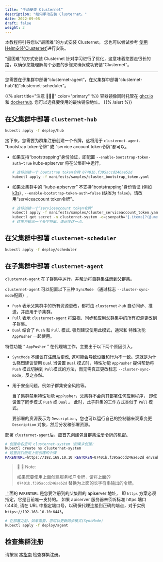 ```yaml
---
title: "手动安装 Clusternet"
description: "如何手动安装 Clusternet。"
date: 2022-09-08
draft: false
weight: 3
---
```



本教程将引导您以“最困难”的方式安装 Clusternet。 您也可以尝试参考 [使用Helm安装'Clusternet'](/docs/getting-started/install-with-helm)进行安装。

“最困难”的方式安装 Clusternet 针对学习进行了优化，这意味着您要走很长的路，以确保您能理解每个必要的步骤来确保成功安装“Clusternet”。

---

您需要在子集群中部署“clusternet-agent”，在父集群中部署“clusternet-hub”和“clusternet-scheduler”。


{{% alert title="注意 🐳🐳🐳" color="primary" %}}
容器镜像同时托管在 [ghcr.io](https://github.com/orgs/clusternet/packages) 和 [dockerhub](https://hub.docker.com/u/clusternet).
您可以选择要使用的最快镜像地址。
{{% /alert %}}

## 在父集群中部署 `clusternet-hub`

```bash
kubectl apply -f deploy/hub
```

接下来，您需要为群集注册创建一个令牌，这将用于
`clusternet-agent`. “bootstrap token令牌” 或 “service account token令牌”都可以。

- 如果支持“bootstrapping”身份验证，即配置 `--enable-bootstrap-token-auth=true` kube-apiserver 将在父集群中运行，

  ```bash
  # 这将创建一个 bootstrap token令牌 07401b.f395accd246ae52d
  kubectl apply -f manifests/samples/cluster_bootstrap_token.yaml
  ```

- 如果父集群中的 “kube-apiserver” 不支持"bootstrapping"身份验证 (例如 [k3s](https://k3s.io/))
  ,  `--enable-bootstrap-token-auth=false` (缺省为 `false`)，请改用“serviceaccount token令牌”。

  ```bash
  # 这将创建一个“serviceaccount token令牌”
  kubectl apply -f manifests/samples/cluster_serviceaccount_token.yaml
  kubectl get secret -n clusternet-system -o=jsonpath='{.items[?(@.metadata.annotations.kubernetes\.io/service-account\.name=="cluster-bootstrap-use")].data.token}' | base64 --decode; echo
  # 这里将输出一个长字符串。请记住这一点。
  ```

## 在父集群中部署 `clusternet-scheduler`

```bash
kubectl apply -f deploy/scheduler
```

## 在子集群中部署 `clusternet-agent`

`clusternet-agent` 在子群集中运行，并帮助将自群集注册到父群集。

`clusternet-agent` 可以配置以下三种 `SyncMode` （通过标志 `--cluster-sync-mode`配置）,

- `Push` 表示父集群中的所有资源更改，都将由 `clusternet-hub` 自动同步、推送，并应用于子集群。
- `Pull` 表示 `clusternet-agent` 将监视、同步和应用父群集中的所有资源更改到子群集。
- `Dual` 结合了 `Push` 和 `Pull` 模式. 强烈建议使用此模式，通常和
  特性功能 `AppPusher` 一起使用。

特性功能 “ `AppPusher` ” 在代理端工作，主要出于以下两个原因引入，

- `SyncMode` 不建议在注册后更改, 这可能会导致设置和行为不一致。这就是为什么强烈建议使用 `Dual` 当设置 `Dual` 模式时，特性功能 `AppPusher` 提供帮助将 `Push` 模式切换到 `Pull`模式的方法，而无需真正更改标志 `--cluster-sync-mode`，反之亦然。

- 用于安全问题，例如子群集安全风险等。

  当子集群禁用特性功能 `AppPusher`，父集群不会向其部署任何应用程序，
  即使设置了同步模式 `Push` 或 `Dual` 。 此时，此子群集的工作方式类似于 `Pull` 模式。

  要部署的资源表示为 `Description`，您也可以运行自己的控制器来观察变更 `Description` 对象，然后分发和部署资源。

部署 `clusternet-agent`后，应首先创建包含群集注册令牌的机密。

```bash
# 创建命名空间 clusternet-system（如果未创建）
kubectl create ns clusternet-system
# 这里我们使用上面创建的令牌
PARENTURL=https://192.168.10.10 REGTOKEN=07401b.f395accd246ae52d envsubst < ./deploy/templates/clusternet_agent_secret.yaml | kubectl apply -f -
```

> :pushpin: :pushpin: Note:
>
> 如果您要使用上面创建服务帐户令牌，请将上面的 `07401b.f395accd246ae52d` 替换为上面的长字符串输出的令牌。

上面的 `PARENTURL` 是您要注册到的父集群的 apiserver 地址， 即 `https` 方案必须指定，它是目前唯一支持的。 如果 apiserver 服务器未侦听标准 https 端口 (:443), 请在 URL 中指定端口号，以确保代理连接到正确的端点，对于实例 `https://192.168.10.10:6443`。

```bash
# 在部署之前，如果需要，您可以更新同步模式(SyncMode)
kubectl apply -f deploy/agent
```

## 检查集群注册

请按照 [本指南](/zh-cn/docs/tutorials/cluster-management/checking-cluster-registration/) 检查群集注册。
